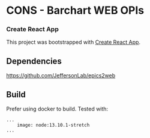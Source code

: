 # CONS - Barchart WEB OPIs
### Create React App
This project was bootstrapped with [Create React App](https://github.com/facebook/create-react-app).

## Dependencies
https://github.com/JeffersonLab/epics2web

## Build
Prefer using docker to build. Tested with:
```
...
    image: node:13.10.1-stretch
...
```

